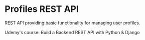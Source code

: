 # Profiles REST API

REST API providing basic functionality for managing user profiles.

Udemy's course: Build a Backend REST API with Python & Django
